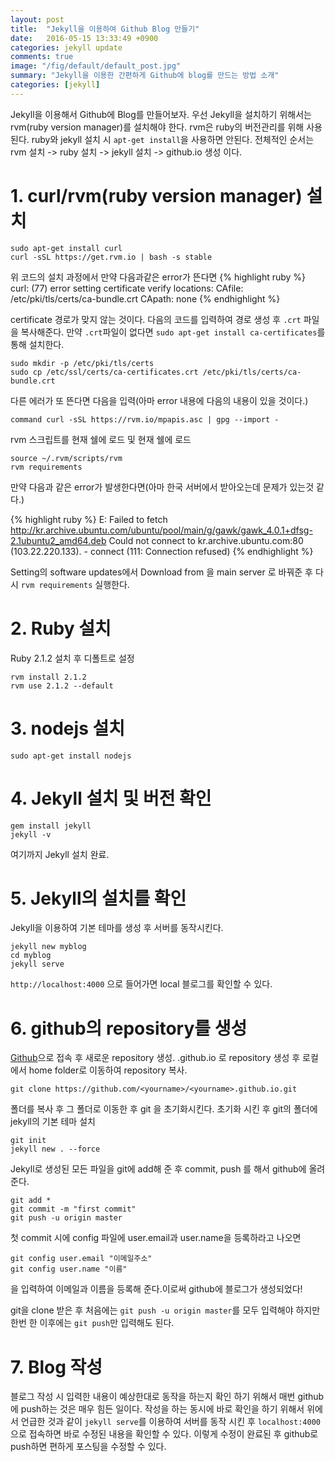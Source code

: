 ```yaml
---
layout: post
title:  "Jekyll을 이용하여 Github Blog 만들기"
date:   2016-05-15 13:33:49 +0900
categories: jekyll update
comments: true
image: "/fig/default/default_post.jpg"
summary: "Jekyll을 이용한 간편하게 Github에 blog를 만드는 방법 소개"
categories: [jekyll]
---
```


Jekyll을 이용해서 Github에 Blog를 만들어보자. 우선 Jekyll을 설치하기 위해서는 rvm(ruby version manager)를 설치해야 한다. rvm은 ruby의 버전관리를 위해 사용된다. ruby와 jekyll 설치 시 `apt-get install`을 사용하면 안된다. 전체적인 순서는 rvm 설치 -> ruby 설치 -> jekyll 설치 -> github.io 생성 이다. 

# 1. curl/rvm(ruby version manager) 설치

````
sudo apt-get install curl
curl -sSL https://get.rvm.io | bash -s stable
````

위 코드의 설치 과정에서 만약 다음과같은 error가 뜬다면
{% highlight ruby %}
curl: (77) error setting certificate verify locations:
CAfile: /etc/pki/tls/certs/ca-bundle.crt
CApath: none
{% endhighlight %}

certificate 경로가 맞지 않는 것이다. 다음의 코드를 입력하여 경로 생성 후 `.crt` 파일을 복사해준다. 만약 `.crt`파일이 없다면 `sudo apt-get install ca-certificates`를 통해 설치한다.

````
sudo mkdir -p /etc/pki/tls/certs
sudo cp /etc/ssl/certs/ca-certificates.crt /etc/pki/tls/certs/ca-bundle.crt
````

다른 에러가 또 뜬다면 다음을 입력(아마 error 내용에 다음의 내용이 있을 것이다.)

````
command curl -sSL https://rvm.io/mpapis.asc | gpg --import -
````

rvm 스크립트를 현재 쉘에 로드 및 현재 쉘에 로드

````
source ~/.rvm/scripts/rvm
rvm requirements
````

만약 다음과 같은 error가 발생한다면(아마 한국 서버에서 받아오는데 문제가 있는것 같다.)

{% highlight ruby %}
E: Failed to fetch http://kr.archive.ubuntu.com/ubuntu/pool/main/g/gawk/gawk_4.0.1+dfsg-2.1ubuntu2_amd64.deb Could not connect to kr.archive.ubuntu.com:80 (103.22.220.133). - connect (111: Connection refused)
{% endhighlight %}

Setting의 software updates에서 Download from 을 main server 로 바꿔준 후 다시 `rvm requirements` 실행한다.

# 2. Ruby 설치

Ruby 2.1.2 설치 후 디폴트로 설정

````
rvm install 2.1.2
rvm use 2.1.2 --default
````

# 3. nodejs 설치

````
sudo apt-get install nodejs
````

# 4. Jekyll 설치 및 버전 확인

````
gem install jekyll
jekyll -v
````

여기까지 Jekyll 설치 완료.

# 5. Jekyll의 설치를 확인

Jekyll을 이용하여 기본 테마를 생성 후 서버를 동작시킨다.

````
jekyll new myblog
cd myblog
jekyll serve
````

`http://localhost:4000` 으로 들어가면 local 블로그를 확인할 수 있다.

# 6. github의 repository를 생성

[Github](http://www.github.com)으로 접속 후 새로운 repository 생성. <yourname>.github.io 로 repository 생성 후 로컬에서 home folder로 이동하여 repository 복사.

````
git clone https://github.com/<yourname>/<yourname>.github.io.git
````

폴더를  복사 후  그 폴더로 이동한 후 git 을 초기화시킨다. 초기화 시킨 후 git의 폴더에 jekyll의 기본 테마 설치

````
git init
jekyll new . --force 
````

Jekyll로 생성된 모든 파일을 git에 add해 준 후 commit, push 를 해서 github에 올려준다.

````
git add *
git commit -m "first commit"
git push -u origin master
````

첫 commit 시에 config 파일에 user.email과 user.name을 등록하라고 나오면 

````
git config user.email "이메일주소"
git config user.name "이름"
````

을 입력하여 이메일과 이름을 등록해 준다.이로써 github에 블로그가 생성되었다!

git을 clone 받은 후 처음에는 `git push -u origin master`를 모두 입력해야 하지만 한번 한 이후에는 `git push`만 입력해도 된다.

# 7. Blog 작성

블로그 작성 시 입력한 내용이 예상한대로 동작을 하는지 확인 하기 위해서 매번 github에 push하는 것은 매우 힘든 일이다. 작성을 하는 동시에 바로 확인을 하기 위해서 위에서 언급한 것과 같이 `jekyll serve`를 이용하여 서버를 동작 시킨 후 `localhost:4000`으로 접속하면 바로 수정된 내용을 확인할 수 있다. 이렇게 수정이 완료된 후 github로 push하면 편하게 포스팅을 수정할 수 있다.


